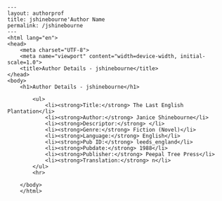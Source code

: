 
    ---
    layout: authorprof
    title: jshinebourne'Author Name 
    permalink: /jshinebourne
    ---
    <html lang="en">
    <head>
        <meta charset="UTF-8">
        <meta name="viewport" content="width=device-width, initial-scale=1.0">
        <title>Author Details - jshinebourne</title>
    </head>
    <body>
        <h1>Author Details - jshinebourne</h1>
        
            <ul>
                <li><strong>Title:</strong> The Last English Plantation</li>
                <li><strong>Author:</strong> Janice Shinebourne</li>
                <li><strong>Descriptor:</strong> </li>
                <li><strong>Genre:</strong> Fiction (Novel)</li>
                <li><strong>Language:</strong> English</li>
                <li><strong>Pub ID:</strong> leeds_england</li>
                <li><strong>Pubdate:</strong> 1988</li>
                <li><strong>Publisher:</strong> Peepal Tree Press</li>
                <li><strong>Translation:</strong> n</li>
            </ul>
            <hr>
            
        </body>
        </html>
        